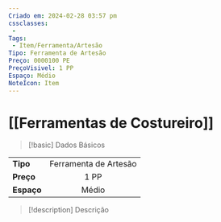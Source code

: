 ```yaml
---
Criado em: 2024-02-28 03:57 pm
cssclasses:
 - 
Tags:
 - Item/Ferramenta/Artesão
Tipo: Ferramenta de Artesão
Preço: 0000100 PE
PreçoVisivel: 1 PP
Espaço: Médio
NoteIcon: Item
---
```

# [[Ferramentas de Costureiro]]

> [!basic] Dados Básicos
> 
|            |     |
| ---------- |:---:|
| **Tipo**   |   Ferramenta de Artesão   |
| **Preço**  |   1 PP   |
| **Espaço** |   Médio   |
>
 
> [!description] Descrição
> 
>

